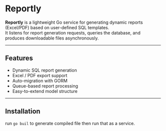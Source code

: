 # Reportly

**Reportly** is a lightweight Go service for generating dynamic reports (Excel/PDF) based on user-defined SQL templates.  
It listens for report generation requests, queries the database, and produces downloadable files asynchronously.

---

## Features

- Dynamic SQL report generation
- Excel / PDF export support
- Auto-migration with GORM
- Queue-based report processing
- Easy-to-extend model structure

---
## Installation
run `go buil` to generate compiled file then run that as a service.

